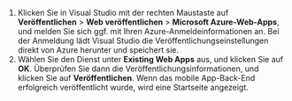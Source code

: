 
1. Klicken Sie in Visual Studio mit der rechten Maustaste auf **Veröffentlichen** > **Web veröffentlichen** > **Microsoft Azure-Web-Apps**, und melden Sie sich ggf. mit Ihren Azure-Anmeldeinformationen an. Bei der Anmeldung lädt Visual Studio die Veröffentlichungseinstellungen direkt von Azure herunter und speichert sie.
2. Wählen Sie den Dienst unter **Existing Web Apps** aus, und klicken Sie auf **OK**. Überprüfen Sie dann die Veröffentlichungsinformationen, und klicken Sie auf **Veröffentlichen**. Wenn das mobile App-Back-End erfolgreich veröffentlicht wurde, wird eine Startseite angezeigt.

<!---HONumber=Oct15_HO3-->